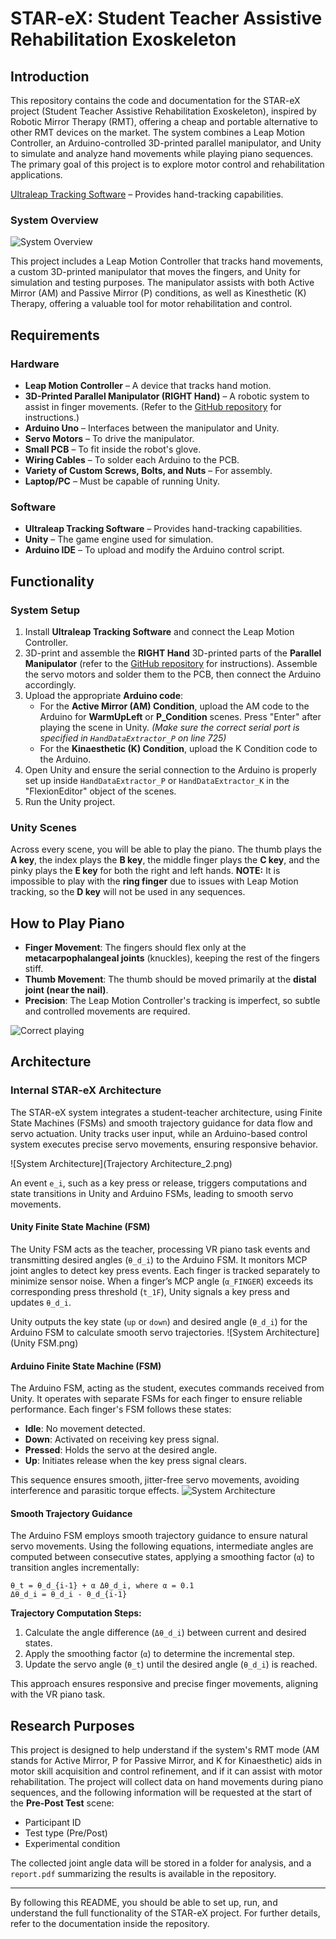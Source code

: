 # STAR-eX: Student Teacher Assistive Rehabilitation Exoskeleton

## Introduction
This repository contains the code and documentation for the STAR-eX project (Student Teacher Assistive Rehabilitation Exoskeleton), inspired by Robotic Mirror Therapy (RMT), offering a cheap and portable alternative to other RMT devices on the market. The system combines a Leap Motion Controller, an Arduino-controlled 3D-printed parallel manipulator, and Unity to simulate and analyze hand movements while playing piano sequences. The primary goal of this project is to explore motor control and rehabilitation applications.

[Ultraleap Tracking Software](https://www.ultraleap.com) – Provides hand-tracking capabilities.

### System Overview
![System Overview](Setup.png)

This project includes a Leap Motion Controller that tracks hand movements, a custom 3D-printed manipulator that moves the fingers, and Unity for simulation and testing purposes. The manipulator assists with both Active Mirror (AM) and Passive Mirror (P) conditions, as well as Kinesthetic (K) Therapy, offering a valuable tool for motor rehabilitation and control.

## Requirements
### Hardware
- **Leap Motion Controller** – A device that tracks hand motion.
- **3D-Printed Parallel Manipulator (RIGHT Hand)** – A robotic system to assist in finger movements. (Refer to the [GitHub repository](https://github.com/BerkeleyCurtis/EECS249_HapticGlove) for instructions.)
- **Arduino Uno** – Interfaces between the manipulator and Unity.
- **Servo Motors** – To drive the manipulator.
- **Small PCB** – To fit inside the robot's glove.
- **Wiring Cables** – To solder each Arduino to the PCB.
- **Variety of Custom Screws, Bolts, and Nuts** – For assembly.
- **Laptop/PC** – Must be capable of running Unity.

### Software
- **Ultraleap Tracking Software** – Provides hand-tracking capabilities.
- **Unity** – The game engine used for simulation.
- **Arduino IDE** – To upload and modify the Arduino control script.

## Functionality
### System Setup
1. Install **Ultraleap Tracking Software** and connect the Leap Motion Controller.
2. 3D-print and assemble the **RIGHT Hand** 3D-printed parts of the **Parallel Manipulator** (refer to the [GitHub repository](https://github.com/BerkeleyCurtis/EECS249_HapticGlove) for instructions). Assemble the servo motors and solder them to the PCB, then connect the Arduino accordingly.
3. Upload the appropriate **Arduino code**:
   - For the **Active Mirror (AM) Condition**, upload the AM code to the Arduino for **WarmUpLeft** or **P_Condition** scenes. Press "Enter" after playing the scene in Unity. *(Make sure the correct serial port is specified in `HandDataExtractor_P` on line 725)*
   - For the **Kinaesthetic (K) Condition**, upload the K Condition code to the Arduino.
4. Open Unity and ensure the serial connection to the Arduino is properly set up inside `HandDataExtractor_P` or `HandDataExtractor_K` in the "FlexionEditor" object of the scenes.
5. Run the Unity project.

### Unity Scenes
Across every scene, you will be able to play the piano. The thumb plays the **A key**, the index plays the **B key**, the middle finger plays the **C key**, and the pinky plays the **E key** for both the right and left hands. **NOTE:** It is impossible to play with the **ring finger** due to issues with Leap Motion tracking, so the **D key** will not be used in any sequences.

## How to Play Piano
- **Finger Movement**: The fingers should flex only at the **metacarpophalangeal joints** (knuckles), keeping the rest of the fingers stiff.
- **Thumb Movement**: The thumb should be moved primarily at the **distal joint (near the nail)**.
- **Precision**: The Leap Motion Controller's tracking is imperfect, so subtle and controlled movements are required.

![Correct playing](correctmotion.png)

## Architecture
### Internal STAR-eX Architecture
The STAR-eX system integrates a student-teacher architecture, using Finite State Machines (FSMs) and smooth trajectory guidance for data flow and servo actuation. Unity tracks user input, while an Arduino-based control system executes precise servo movements, ensuring responsive behavior.

![System Architecture](Trajectory Architecture_2.png)

An event `e_i`, such as a key press or release, triggers computations and state transitions in Unity and Arduino FSMs, leading to smooth servo movements.

#### Unity Finite State Machine (FSM)
The Unity FSM acts as the teacher, processing VR piano task events and transmitting desired angles (`θ_d_i`) to the Arduino FSM. It monitors MCP joint angles to detect key press events. Each finger is tracked separately to minimize sensor noise. When a finger’s MCP angle (`α_FINGER`) exceeds its corresponding press threshold (`t_1F`), Unity signals a key press and updates `θ_d_i`.

Unity outputs the key state (`up` or `down`) and desired angle (`θ_d_i`) for the Arduino FSM to calculate smooth servo trajectories.
![System Architecture](Unity FSM.png)
#### Arduino Finite State Machine (FSM)
The Arduino FSM, acting as the student, executes commands received from Unity. It operates with separate FSMs for each finger to ensure reliable performance. Each finger's FSM follows these states:

- **Idle**: No movement detected.
- **Down**: Activated on receiving key press signal.
- **Pressed**: Holds the servo at the desired angle.
- **Up**: Initiates release when the key press signal clears.

This sequence ensures smooth, jitter-free servo movements, avoiding interference and parasitic torque effects.
![System Architecture](Arduino_FSM(1).png)
#### Smooth Trajectory Guidance
The Arduino FSM employs smooth trajectory guidance to ensure natural servo movements. Using the following equations, intermediate angles are computed between consecutive states, applying a smoothing factor (`α`) to transition angles incrementally:

```
θ_t = θ_d_{i-1} + α Δθ_d_i, where α = 0.1
Δθ_d_i = θ_d_i - θ_d_{i-1}
```

**Trajectory Computation Steps:**
1. Calculate the angle difference (`Δθ_d_i`) between current and desired states.
2. Apply the smoothing factor (`α`) to determine the incremental step.
3. Update the servo angle (`θ_t`) until the desired angle (`θ_d_i`) is reached.

This approach ensures responsive and precise finger movements, aligning with the VR piano task.

## Research Purposes
This project is designed to help understand if the system's RMT mode (AM stands for Active Mirror, P for Passive Mirror, and K for Kinaesthetic) aids in motor skill acquisition and control refinement, and if it can assist with motor rehabilitation. The project will collect data on hand movements during piano sequences, and the following information will be requested at the start of the **Pre-Post Test** scene:
- Participant ID
- Test type (Pre/Post)
- Experimental condition

The collected joint angle data will be stored in a folder for analysis, and a `report.pdf` summarizing the results is available in the repository.

---
By following this README, you should be able to set up, run, and understand the full functionality of the STAR-eX project. For further details, refer to the documentation inside the repository.
